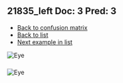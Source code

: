 ## 21835_left Doc: 3 Pred: 3
- [Back to confusion matrix](https://github.com/juliandewit/kaggle_retinopathy/blob/master/matrix.md)
- [Back to list](https://github.com/juliandewit/kaggle_retinopathy/blob/master/lists/33/list.md)
- [Next example in list](https://github.com/juliandewit/kaggle_retinopathy/blob/master/lists/33/21/21874_right.md)

![Eye](https://retinopaty.blob.core.windows.net/size1024/21835_left_3.jpeg)

### 

![Eye]()

